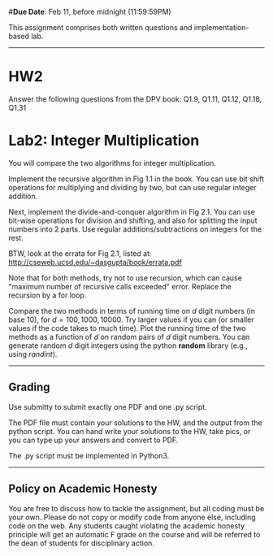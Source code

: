 <!--
.. title: HW2
.. slug: algo_hw2
.. date: 2021-02-05 21:20:01 UTC-04:00
.. tags: 
.. category: 
.. link: 
.. description: 
.. has_math: True
.. type: text
-->

#**Due Date**: Feb 11, before midnight (11:59:59PM)

This assignment comprises both written questions and
implementation-based lab.

---

# HW2

Answer the following questions from the DPV book: 
Q1.9, Q1.11, Q1.12, Q1.18, Q1.31


# Lab2: Integer Multiplication


You will compare the two algorithms for integer multiplication. 

Implement the recursive algorithm in Fig 1.1 in the book. You can use bit shift
operations for multiplying and dividing by two, but can use regular
integer addition.

Next, implement the divide-and-conquer algorithm in Fig 2.1. You can use
bit-wise operations for division and shifting, and also for
splitting the input numbers into 2 parts. Use regular
additions/subtractions on integers for the rest. 

BTW, look at the errata for Fig 2.1, listed at:
http://cseweb.ucsd.edu/~dasgupta/book/errata.pdf

Note that for both methods, try not to use recursion, which can cause
"maximum number of recursive calls exceeded" error. Replace the
recursion by a for loop.

Compare the two methods in terms of running time on $d$ digit numbers
(in base 10), for $d=100, 1000, 10000$. Try larger values if you can (or
smaller values if the code takes to much time). Plot the running time of
the two methods as a function of $d$ on random pairs of $d$ digit
numbers. You can generate random $d$ digit integers using the python
**random** library (e.g., using *randint*).

---

## Grading

Use submitty to submit exactly one PDF and one .py script.

The PDF file must contain your solutions to the HW, and the output from
the python script. You can hand write your solutions to the HW, take
pics, or you can type up your answers and convert to PDF.

The .py script must be implemented in Python3. 

---

## Policy on Academic Honesty

You are free to discuss how to tackle the assignment, but all coding
must be your own. Please do not copy or modify code from anyone else,
including code on the web. Any students caught violating the academic
honesty principle will get an automatic F grade on the course and will
be referred to the dean of students for disciplinary action.

